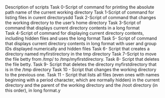 Description of scripts
Task 0-Script of  command for printing the absolute path name of the current working directory
Task 1-Script of  command for listing files in curent directorysdd
Task 2-Script of command that changes the working directory to the user’s home directory
Task 3-Script of command  that displays current directory contents in a long format  
Task 4-Script of command for displaying current directory contents, including hidden files and uses the long format
Task 5- Script of command that displays current directory contents in long format with user and group IDs displayed numerically and hidden files
Task 6- Script that creates a directory named myfirstirectory in the tmp directory
Task 7-Script to move the file betty from /tmp/ to /tmp/myfirstdirectory.
Task 8- Script that deletes the file betty. 
Task 9- Script that deletes the directory myfirstdirectory that is in the /tmp directory
Task 10 - Script that changes the working directory to the previous one.
Task 11 - Script that  lists all files (even ones with names beginning with a period character, which are normally hidden) in the current directory and the parent of the working directory and the /root directory (in this order), in long format.y
